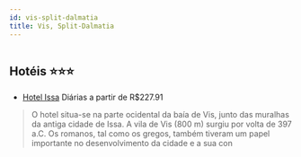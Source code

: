 ```yaml
---
id: vis-split-dalmatia
title: Vis, Split-Dalmatia
---
```


<center><img src="http://photos.hotelbeds.com/giata/09/098199/098199a_hb_a_001.jpg" alt="" /></center>


## Hotéis ⭐️⭐️⭐️

-    [Hotel Issa](https://www.hurb.com/aud/https://www.hurb.com/hoteis/vis/hotel-issa-JNP-JP886625?cmp=18055) Diárias a partir de R$227.91
   > O hotel situa-se na parte ocidental da baía de Vis, junto das muralhas da antiga cidade de Issa. A vila de Vis (800 m) surgiu por volta de 397 a.C. Os romanos, tal como os gregos, também tiveram um papel importante no desenvolvimento da cidade e a sua con

